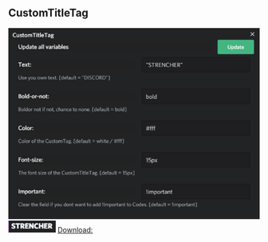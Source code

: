 ## CustomTitleTag 
![image](https://raw.githubusercontent.com/Strencher/Strencher/master/Screenshot_1.png)
![image](https://raw.githubusercontent.com/Strencher/Strencher/master/Screenshot_2.png)
[Download:](https://betterdiscord.net/ghdl?url=https://raw.githubusercontent.com/Strencher/BetterDiscordStuff/master/CustomTitleTga/CustomTitleTag.theme.css)

